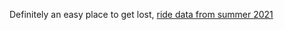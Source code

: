 Definitely an easy place to get lost, [ride data from summer 2021](https://www.strava.com/activities/5698822657)
